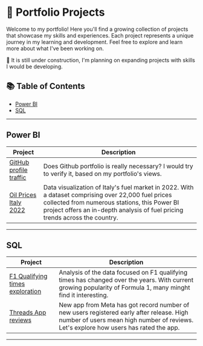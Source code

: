 # 📜 Portfolio Projects

Welcome to my portfolio! Here you'll find a growing collection of projects that showcase my skills and experiences. Each project represents a unique journey in my learning and development. Feel free to explore and learn more about what I've been working on. 

🚧 It is still under construction, I'm planning on expanding projects with skills I would be developing.
## 📚 Table of Contents

- [Power BI](#power-bi)
- [SQL](#sql)

---

## Power BI
| Project       | Description                |
|---------------|----------------------------|
| [GitHub profile traffic](https://github.com/sirmichal/PowerBI-GitHub)   | Does Github portfolio is really necessary? I would try to verify it, based on my portfolio's views. |
| [Oil Prices Italy 2022](https://github.com/sirmichal/Oil_Prices_Italy_2022/blob/main/README.md) | Data visualization of Italy's fuel market in 2022. With a dataset comprising over 22,000 fuel prices collected from numerous stations, this Power BI project offers an in-depth analysis of fuel pricing trends across the country. |


---

## SQL
| Project       | Description                |
|---------------|----------------------------|
| [F1 Qualifying times exploration](https://github.com/sirmichal/F1_Qualifying_SQL/blob/main/README.md)     | Analysis of the data focused on F1 qualifying times has changed over the years. With current growing popularity of Formula 1, many minght find it interesting.|
| [Threads App reviews](https://github.com/sirmichal/Threads-app-reviews-SQL/blob/main/README.md)    | New app from Meta has got record number of new users registered early after release. High number of users mean high number of reviews. Let's explore how users has rated the app. |


---
